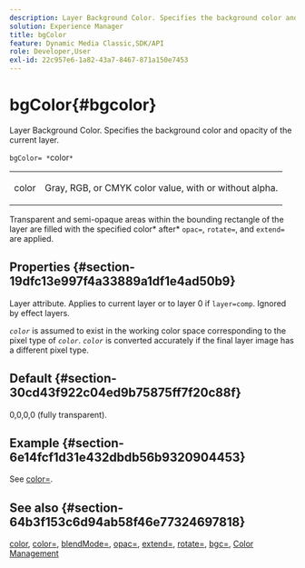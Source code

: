 ```yaml
---
description: Layer Background Color. Specifies the background color and opacity of the current layer.
solution: Experience Manager
title: bgColor
feature: Dynamic Media Classic,SDK/API
role: Developer,User
exl-id: 22c957e6-1a82-43a7-8467-871a150e7453
---
```

# bgColor{#bgcolor}

Layer Background Color. Specifies the background color and opacity of the current layer.

 `bgColor= *`color`*`

<table id="simpletable_2D23B1B282CD4216AB5BE7E7430D1B3F"> 
 <tr class="strow"> 
  <td class="stentry"> <p><span class="codeph"> <span class="varname"> color</span></span> </p> </td> 
  <td class="stentry"> <p>Gray, RGB, or CMYK color value, with or without alpha. </p></td> 
 </tr> 
</table>

Transparent and semi-opaque areas within the bounding rectangle of the layer are filled with the specified color* after* `opac=`, `rotate=`, and `extend=` are applied.

## Properties {#section-19dfc13e997f4a33889a1df1e4ad50b9}

Layer attribute. Applies to current layer or to layer 0 if `layer=comp`. Ignored by effect layers.

*`color`* is assumed to exist in the working color space corresponding to the pixel type of *`color`*. *`color`* is converted accurately if the final layer image has a different pixel type.

## Default {#section-30cd43f922c04ed9b75875ff7f20c88f}

0,0,0,0 (fully transparent).

## Example {#section-6e14fcf1d31e432dbdb56b9320904453}

See [color=](../../../../../is-api/http-ref/image-serving-api-ref/c-http-protocol-reference/c-command-reference/r-color-commandref.md#reference-b044954ec6184253b8831579466b4423).

## See also {#section-64b3f153c6d94ab58f46e77324697818}

[color](../../../../../is-api/http-ref/image-serving-api-ref/c-http-protocol-reference/c-data-types/r-is-http-color.md#reference-0fdb264a3aed4bd78451bb55311f6e93), [color=](../../../../../is-api/http-ref/image-serving-api-ref/c-http-protocol-reference/c-command-reference/r-color-commandref.md#reference-b044954ec6184253b8831579466b4423), [blendMode=](../../../../../is-api/http-ref/image-serving-api-ref/c-http-protocol-reference/c-command-reference/r-blendmode.md#reference-8be10dde1d584429966cb61ac8e7d172), [opac=](../../../../../is-api/http-ref/image-serving-api-ref/c-http-protocol-reference/c-command-reference/r-opac.md#reference-d2269b51aca34599a08d0a46ee5c27e5), [extend=](../../../../../is-api/http-ref/image-serving-api-ref/c-http-protocol-reference/c-command-reference/r-extend.md#reference-7e9156beb285459d830e2d56782a74ac), [rotate=](../../../../../is-api/http-ref/image-serving-api-ref/c-http-protocol-reference/c-command-reference/r-rotate.md#reference-12abb086635546ec9ec2e1a793dc1096), [bgc=](../../../../../is-api/http-ref/image-serving-api-ref/c-http-protocol-reference/c-command-reference/r-bgc.md#reference-53376175f617446fbe5c69120f834b88), [Color Management](../../../../../is-api/http-ref/image-serving-api-ref/c-http-protocol-reference/c-syntax-and-features/r-color-management.md#reference-c7e4a72d589145189f7e4bcb6b4544d7)
